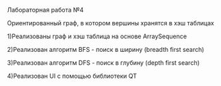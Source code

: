 Лабораторная работа №4

Ориентированный граф, в котором вершины хранятся в хэш таблицах

1)Реализованы граф и хэш таблица на основе ArraySequence

2)Реализован алгоритм BFS - поиск в ширину (breadth first search)

3)Реализован алгоритм DFS - поиск в глубину (depth first search)

4)Реализован UI с помощью библиотеки QT